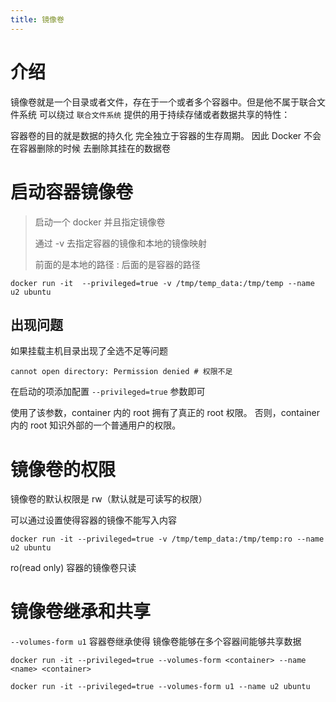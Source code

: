 ```yaml
---
title: 镜像卷
---
```


# 介绍

镜像卷就是一个目录或者文件，存在于一个或者多个容器中。但是他不属于联合文件系统 可以绕过 `联合文件系统` 提供的用于持续存储或者数据共享的特性：

容器卷的目的就是数据的持久化 完全独立于容器的生存周期。 因此 Docker 不会在容器删除的时候 去删除其挂在的数据卷

# 启动容器镜像卷

> 启动一个 docker 并且指定镜像卷
>
> 通过 -v 去指定容器的镜像和本地的镜像映射
>
> 前面的是本地的路径 : 后面的是容器的路径

```shell
docker run -it  --privileged=true -v /tmp/temp_data:/tmp/temp --name u2 ubuntu
```

## 出现问题

如果挂载主机目录出现了全选不足等问题

```shell
cannot open directory: Permission denied # 权限不足
```

在启动的项添加配置 `--privileged=true` 参数即可

使用了该参数，container 内的 root 拥有了真正的 root 权限。 否则，container 内的 root 知识外部的一个普通用户的权限。

# 镜像卷的权限

镜像卷的默认权限是 rw（默认就是可读写的权限）

可以通过设置使得容器的镜像不能写入内容

```shell
docker run -it --privileged=true -v /tmp/temp_data:/tmp/temp:ro --name u2 ubuntu
```

ro(read only) 容器的镜像卷只读

# 镜像卷继承和共享

`--volumes-form u1` 容器卷继承使得 镜像卷能够在多个容器间能够共享数据

```shell
docker run -it --privileged=true --volumes-form <container> --name <name> <container>
```

```shell
docker run -it --privileged=true --volumes-form u1 --name u2 ubuntu
```
